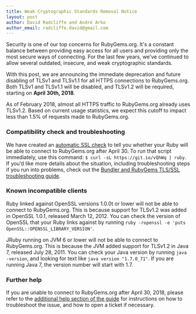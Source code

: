```yaml
---
title: Weak Cryptographic Standards Removal Notice
layout: post
author: David Radcliffe and André Arko
author_email: radcliffe.david@gmail.com
---
```


Security is one of our top concerns for RubyGems.org. It's a constant balance between providing easy access for all users and providing only the most secure ways of connecting. For the last few years, we've continued to allow several outdated, insecure, and weak cryptographic standards.

With this post, we are announcing the immediate deprecation and future disabling of TLSv1 and TLSv1.1 for all HTTPS connections to RubyGems.org. Both TLSv1 and TLSv1.1 will be disabled, and TLSv1.2 will be required, starting on **April 30th, 2018**.

As of February 2018, almost all HTTPS traffic to RubyGems.org already uses TLSv1.2. Based on current usage statistics, we expect this cutoff to impact less than 1.5% of requests made to RubyGems.org.

### Compatibility check and troubleshooting
We have created an [automatic SSL check](https://github.com/indirect/ruby-ssl-check/blob/master/check.rb) to tell you whether your Ruby will be able to connect to RubyGems.org after April 30. To run that script immediately, use this command: `$ curl -sL https://git.io/vQhWq | ruby`. If you’d like more details about the situation, including troubleshooting steps if you run into problems, check out the [Bundler and RubyGems TLS/SSL troubleshooting guide](http://bundler.io/v1.16/guides/rubygems_tls_ssl_troubleshooting_guide.html#why-am-i-seeing-read-server-hello-a).

### Known incompatible clients
Ruby linked against OpenSSL versions 1.0.0t or lower will not be able to connect to RubyGems.org. This is because support for TLSv1.2 was added in OpenSSL 1.0.1, released March 12, 2012. You can check the version of OpenSSL that your Ruby links against by running `ruby -ropenssl -e 'puts OpenSSL::OPENSSL_LIBRARY_VERSION'`.

JRuby running on JVM 6 or lower will not be able to connect to RubyGems.org. This is because the JVM added support for TLSv1.2 in Java 7, released July 28, 2011. You can check your Java version by running `java -version`, and looking for text like `java version "1.7.0_71"`. If you are running Java 7, the version number will start with 1.7.

### Further help

If you are unable to connect to RubyGems.org after April 30, 2018, please refer to the [additional help section of the guide](http://bundler.io/v1.16/guides/rubygems_tls_ssl_troubleshooting_guide.html#additional-help) for instructions on how to troubleshoot the issue, and how to open a ticket if necessary.
